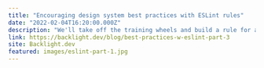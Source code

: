```yaml
---
title: "Encouraging design system best practices with ESLint rules"
date: "2022-02-04T16:20:00.000Z"
description: "We'll take off the training wheels and build a rule for a real-life web component. Doing so will help consumers remember the best ways to use the component, and better contribute to an accesssible web."
link: https://backlight.dev/blog/best-practices-w-eslint-part-3
site: Backlight.dev
featured: images/eslint-part-1.jpg
---
```

